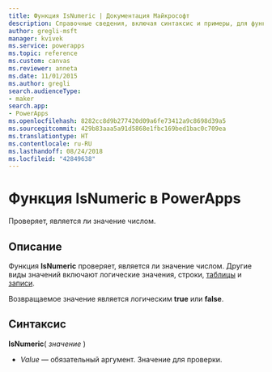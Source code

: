 ```yaml
---
title: Функция IsNumeric | Документация Майкрософт
description: Справочные сведения, включая синтаксис и примеры, для функции IsNumeric в PowerApps
author: gregli-msft
manager: kvivek
ms.service: powerapps
ms.topic: reference
ms.custom: canvas
ms.reviewer: anneta
ms.date: 11/01/2015
ms.author: gregli
search.audienceType:
- maker
search.app:
- PowerApps
ms.openlocfilehash: 8282cc8d9b277420d09a6fe73412a9c8698d39a5
ms.sourcegitcommit: 429b83aaa5a91d5868e1fbc169bed1bac0c709ea
ms.translationtype: HT
ms.contentlocale: ru-RU
ms.lasthandoff: 08/24/2018
ms.locfileid: "42849638"
---
```

# <a name="isnumeric-function-in-powerapps"></a>Функция IsNumeric в PowerApps
Проверяет, является ли значение числом.

## <a name="description"></a>Описание
Функция **IsNumeric** проверяет, является ли значение числом.  Другие виды значений включают логические значения, строки, [таблицы](../working-with-tables.md) и [записи](../working-with-tables.md#records).

Возвращаемое значение является логическим **true** или **false**.

## <a name="syntax"></a>Синтаксис
**IsNumeric**( *значение* )

* *Value* — обязательный аргумент. Значение для проверки.

